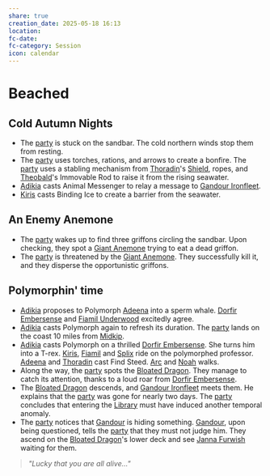 ```yaml
---
share: true
creation_date: 2025-05-18 16:13
location: 
fc-date: 
fc-category: Session
icon: calendar
---
```

# Beached
## Cold Autumn Nights
- The [party](../Factions/Seven%20Up....md) is stuck on the sandbar. The cold northern winds stop them from resting.
- The [party](../Factions/Seven%20Up....md) uses torches, rations, and arrows to create a bonfire. The [party](../Factions/Seven%20Up....md) uses a stabling mechanism from [Thoradin](../PCs/Thoradin%20Goodman.md)'s [Shield](../Items/Mythic%20Items/Vambrace%20Shields.md), ropes, and [Theobald](../PCs/Theobald%20Clayhollow.md)'s Immovable Rod to raise it from the rising seawater.
- [Adikia](../PCs/Adikia%20Unalome.md) casts Animal Messenger to relay a message to [Gandour Ironfleet](../../Gandour%20Ironfleet.md).
- [Kiris](../PCs/Kiris%20Acquermann.md) casts Binding Ice to create a barrier from the seawater.
## An Enemy Anemone
- The [party](../Factions/Seven%20Up....md) wakes up to find three griffons circling the sandbar. Upon checking, they spot a [Giant Anemone](../../Giant%20Anemone.md) trying to eat a dead griffon.
- The [party](../Factions/Seven%20Up....md) is threatened by the [Giant Anemone](../../Giant%20Anemone.md). They successfully kill it, and they disperse the opportunistic griffons.
## Polymorphin' time
- [Adikia](../PCs/Adikia%20Unalome.md) proposes to Polymorph [Adeena](../PCs/Adeena%20Oberon.md) into a sperm whale. [Dorfir Embersense](../NPCs/Dorfir%20Embersense.md) and [Fiamil Underwood](../NPCs/Fiamil%20Underwood.md) excitedly agree.
- [Adikia](../PCs/Adikia%20Unalome.md) casts Polymorph again to refresh its duration. The [party](../Factions/Seven%20Up....md) lands on the coast 10 miles from [Midkip](../Locations/Settlements/Midkip.md).
- [Adikia](../PCs/Adikia%20Unalome.md) casts Polymorph on a thrilled [Dorfir Embersense](../NPCs/Dorfir%20Embersense.md). She turns him into a T-rex. [Kiris](../PCs/Kiris%20Acquermann.md), [Fiamil](../NPCs/Fiamil%20Underwood.md) and [Splix](../PCs/Spraugh%20'Splix'%20Calix.md) ride on the polymorphed professor. [Adeena](../PCs/Adeena%20Oberon.md) and [Thoradin](../PCs/Thoradin%20Goodman.md) cast Find Steed. [Arc](../PCs/Arc.md) and [Noah](../PCs/Noah%20Skie.md) walks.
- Along the way, the [party](../Factions/Seven%20Up....md) spots the [Bloated Dragon](../Items/Bloated%20Dragon.md). They manage to catch its attention, thanks to a loud roar from [Dorfir Embersense](../NPCs/Dorfir%20Embersense.md).
- The [Bloated Dragon](../Items/Bloated%20Dragon.md) descends, and [Gandour Ironfleet](../../Gandour%20Ironfleet.md) meets them. He explains that the [party](../Factions/Seven%20Up....md) was gone for nearly two days. The [party](../Factions/Seven%20Up....md) concludes that entering the [Library](../Locations/Buildings/Sunken%20Library.md) must have induced another temporal anomaly.
- The [party](../Factions/Seven%20Up....md) notices that [Gandour](../../Gandour%20Ironfleet.md) is hiding something. [Gandour](../../Gandour%20Ironfleet.md), upon being questioned, tells the [party](../Factions/Seven%20Up....md) that they must not judge him. They ascend on the [Bloated Dragon](../Items/Bloated%20Dragon.md)'s lower deck and see [Janna Furwish](../NPCs/Janna%20Furwish.md) waiting for them.
> *"Lucky that you are all alive..."*